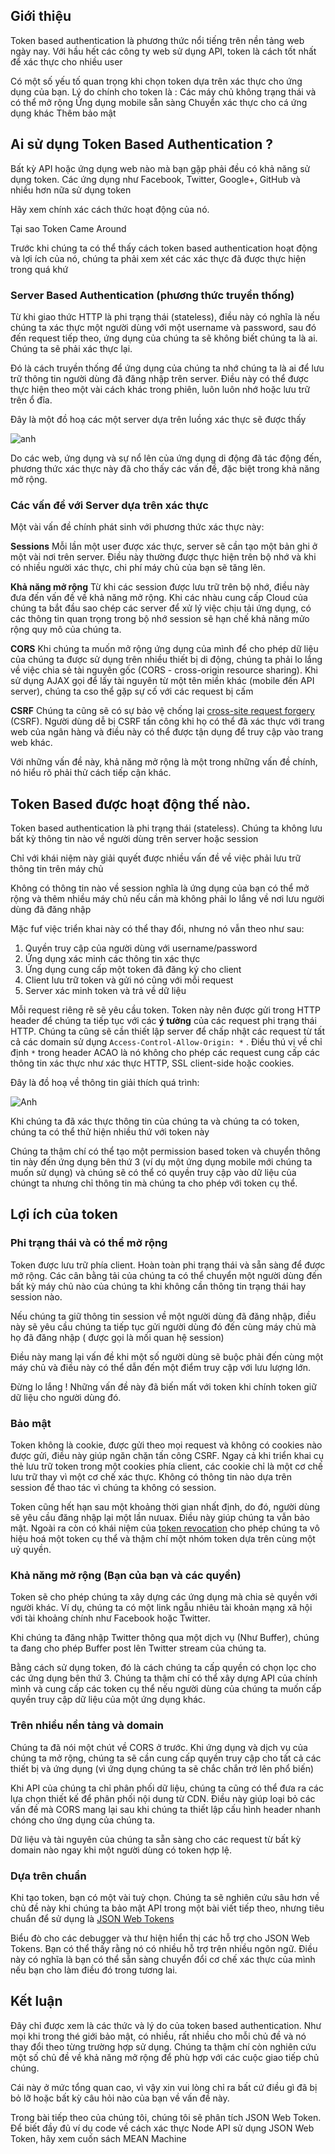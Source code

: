 
## Giới thiệu

Token based authentication là phương thức nổi tiếng trên nền tảng web ngày nay. Với hầu hết các công ty web sử dụng API, token là cách tốt nhất để xác thực cho nhiều user

Có một số yếu tố quan trọng khi chọn token dựa trên xác thực cho ứng dụng của bạn. Lý do chính cho token là : 
Các máy chủ không trạng thái và có thể mở rộng
Ứng dụng mobile sẵn sàng
Chuyển xác thực cho cá ứng dụng khác
Thêm bảo mật

## Ai sử dụng Token Based Authentication ?

Bất kỳ API hoặc ứng dụng web nào mà bạn gặp phải đều có khả năng sử dụng token. Các ứng dụng như Facebook, Twitter, Google+, GitHub và nhiều hơn nữa sử dụng token

Hãy xem chính xác cách thức hoạt động của nó. 

Tại sao Token Came Around

Trước khi chúng ta có thể thấy cách token based authentication hoạt động và lợi ích của nó, chúng ta phải xem xét các xác thực đã được thực hiện trong quá khứ

### Server Based Authentication (phương thức truyền thống)

Từ khi giao thức HTTP là phi trạng thái (stateless), điều này có nghĩa là nếu chúng ta xác thực một người dùng với một username và password, sau đó đến request tiếp theo, ứng dụng của chúng ta sẽ không biết chúng ta là ai. Chúng ta sẽ phải xác thực lại.

Đó là cách truyền thống để ứng dụng của chúng ta nhớ chúng ta là ai để lưu trữ thông tin người dùng đã đăng nhập trên server. Điều này có thể được thực hiện theo một vài cách khác trong phiên, luôn luôn nhớ hoặc lưu trữ trên ổ đĩa.

Đây là một đồ hoạ các một server dựa trên luồng xác thực sẽ được thấy 

![anh](https://cask.scotch.io/2014/11/tokens-traditional.png)

Do các web, ứng dụng và sự nổ lên của ứng dụng di động đã tác động đến, phương thức xác thực này đã cho thấy các vấn đề, đặc biệt trong khả năng mở rộng.

### Các vấn đề với Server dựa trên xác thực
Một vài vấn đề chính phát sinh với phương thức xác thực này: 

**Sessions** Mỗi lần một user được xác thực, server sẽ cần tạo một bản ghi ở một vài nơi trên server. Điều này thường được thực hiện trên bộ nhớ và khi có nhiều người xác thực, chi phí máy chủ của bạn sẽ tăng lên.

**Khả năng mở rộng** Từ khi các session được lưu trữ trên bộ nhớ, điều này đưa đến vấn đề về khả năng mở rộng. Khi các nhàu cung cấp Cloud của chúng ta bắt đầu sao chép các server để xử lý việc chịu tải ứng dụng, có các thông tin quan trọng trong bộ nhớ session sẽ hạn chế khả năng mửo rộng quy mô của chúng ta.

**CORS** Khi chúng ta muốn mở rộng ứng dụng của mình để cho phép dữ liệu của chúng ta được sử dụng trên nhiều thiết bị di động, chúng ta phải lo lắng về việc chia sẻ tài nguyên gốc (CORS - cross-origin resource sharing). Khi sử dụng AJAX gọi để lấy tài nguyên từ một tên miền khác (mobile đến API server), chúng ta cso thể gặp sự cố với các request bị cấm

**CSRF** Chúng ta cũng sẽ có sự bảo vệ chống lại [cross-site request forgery](https://en.wikipedia.org/wiki/Cross-site_request_forgery) (CSRF). Người dùng dễ bị CSRF tấn công khi họ có thể đã xác thực với trang web của ngân hàng và điều này có thể được tận dụng để truy cập vào trang web khác.

Với những vấn đề này, khả năng mở rộng là một trong những vấn đề chính, nó hiểu rõ phải thử cách tiếp cận khác.

## Token Based được hoạt động thế nào. 

Token based authentication là phi trạng thái (stateless). Chúng ta không lưu bất kỳ thông tin nào về người dùng trên server hoặc session

Chỉ với khái niệm này giải quyết được nhiều vấn đề về việc phải lưu trữ thông tin trên máy chủ 

Không có thông tin nào về session nghĩa là ứng dụng của bạn có thể mở rộng và thêm nhiều máy chủ nếu cần mà không phải lo lắng về nơi lưu người dùng đã đăng nhập

Mặc fuf việc triển khai này có thể thay đổi, nhưng nó vẫn theo như sau: 

1. Quyền truy cập của người dùng với username/password
2. Ứng dụng xác minh các thông tin xác thực 
3. Ứng dụng cung cấp một token đã đăng ký cho client
4. Client lưu trữ token và gửi nó cũng với mỗi request
5. Server xác minh token và trả về dữ liệu

Mỗi request riêng rẽ sẽ yêu cầu token. Token này nên được gửi trong HTTP header để chúng ta tiếp tục với các **ý tưởng** của các request phi trạng thái HTTP. Chúng ta cũng sẽ cần thiết lập server để chấp nhật các request từ tất cả các domain sử dụng `Access-Control-Allow-Origin: *` . Điều thú vị về chỉ định `*` trong header ACAO là nó không cho phép các request cung cấp các thông tin xác thực như xác thực HTTP, SSL client-side hoặc cookies.

Đây là đồ hoạ về thông tin giải thích quá trình: 

![Anh](https://cask.scotch.io/2014/11/tokens-new.png)

Khi chúng ta đã xác thực thông tin của chúng ta và chúng ta có token, chúng ta có thể thử hiện nhiều thứ với token này

Chúng ta thậm chí có thể tạo một permission based token và chuyển thông tin này đến ứng dụng bên thứ 3 (ví dụ một ứng dụng mobile mới chúng ta muốn sử dụng) và chúng sẽ có thể có quyền truy cập vào dữ liệu của chúngt ta nhưng chỉ thông tin mà chúng ta cho phép với token cụ thể.

## Lợi ích của token

### Phi trạng thái và có thể mở rộng

Token được lưu trữ phía client. Hoàn toàn phi trạng thái và sẵn sàng để được mở rộng. Các cân bằng tải của chúng ta có thể chuyển một người dùng đến bất kỳ máy chủ nào của chúng ta khi không cần thông tin trạng thái hay session nào.

Nếu chúng ta giữ thông tin session về một người dùng đã đăng nhập, điều này sẽ yêu cầu chúng ta tiếp tục gửi người dùng đó đến cùng máy chủ mà họ đã đăng nhập ( được gọi là mối quan hệ session)

Điều này mang lại vấn đề khi một số người dùng sẽ buộc phải đến cùng một máy chủ và điều này có thể dẫn đến một điểm truy cập với lưu lượng lớn. 

Đừng lo lắng ! Những vấn đề này đã biến mất với token khi chính token giữ dữ liệu cho người dùng đó.

### Bảo mật

Token không là cookie, được gửi theo mọi request và không có cookies nào được gửi, điều này giúp ngăn chặn tấn công CSRF. Ngay cả khi triển khai cụ thẻ lưu trữ token trong một cookies phía client, các cookie chỉ là một cơ chế lưu trữ thay vì một cơ chế xác thực. Không có thông tin nào dựa trên session để thao tác vì chúng ta không có session.

Token cũng hết hạn sau một khoảng thời gian nhất định, do đó, người dùng sẽ yêu cầu đăng nhập lại một lần nưuax. Điều này giúp chúng ta vẫn bảo mật. Ngoài ra còn có khái niệm của [token revocation](https://tools.ietf.org/html/rfc7009) cho phép chúng ta vô hiệu hoá một token cụ thể và thậm chí một nhóm token dựa trên cùng một uỷ quyền.

### Khả năng mở rộng (Bạn của bạn và các quyền)

Token sẽ cho phép chúng ta xây dựng các ứng dụng mà chia sẻ quyền với người khác. Ví dụ, chúng ta có một link ngẫu nhiêu tài khoản mạng xã hội với tài khoảng chính như Facebook hoặc Twitter.

Khi chúng ta đăng nhập Twitter thông qua một dịch vụ (Như Buffer), chúng ta đang cho phép Buffer post lên Twitter stream của chúng ta.

Bằng cách sử dụng token, đó là cách chúng ta cấp quyền có chọn lọc cho các ứng dụng bên thứ 3. Chúng ta thậm chí có thể xây dựng API của chính mình và cung cấp các token cụ thể nếu người dùng của chúng ta muốn cấp quyền truy cập dữ liệu của một ứng dụng khác.

### Trên nhiều nền tảng và domain

Chúng ta đã nói một chút về CORS ở trước. Khi ứng dụng và dịch vụ của chúng ta mở rộng, chúng ta sẽ cần cung cấp quyền truy cập cho tất cả các thiết bị và ứng dụng (vì ứng dụng chúng ta sẽ chắc chắn trở lên phổ biến)

Khi API của chúng ta chỉ phân phối dữ liệu, chúng ta cũng có thể đưa ra các lựa chọn thiết kế để phân phối nội dung từ CDN. Điều này giúp loại bỏ các vấn đề mà CORS mang lại sau khi chúng ta thiết lập cấu hình header nhanh chóng cho ứng dụng của chúng ta. 

Dữ liệu và tài nguyên của chúng ta sẵn sàng cho các request từ bất kỳ domain nào ngay khi một người dùng có token hợp lệ.

### Dựa trên chuẩn

Khi tạo token, bạn có một vài tuỳ chọn. Chúng ta sẽ nghiên cứu sâu hơn về chủ đề này khi chúng ta bảo mật API trong một bài viết tiếp theo, nhưng tiêu chuẩn để sử dụng là [JSON Web Tokens](https://scotch.io/tutorials/the-anatomy-of-a-json-web-token)

Biểu đò cho các debugger và thư hiện hiển thị các hỗ trợ cho  JSON Web Tokens. Bạn có thể thấy rằng nó có nhiều hỗ trợ trên nhiều ngôn ngữ. Điều này có nghĩa là bạn có thể sẵn sàng chuyển đổi cơ chế xác thực của mình nếu bạn cho làm điều đó trong tương lai.

## Kết luận

Đây chỉ được xem là các thức và lý do của  token based authentication. Như mọi khi trong thé giới bảo mật, có nhiều, rất nhiều cho mỗi chủ đề và nó thay đổi theo từng trường hợp sử dụng. Chúng ta thậm chí còn nghiên cứu một số chủ đề về khả năng mở rộng để phù hợp với các cuộc giao tiếp chủ chúng. 

Cái này ở mức tổng quan cao, vì vậy xin vui lòng chỉ ra bất cứ điều gì đã bị bỏ lỡ hoặc bất kỳ câu hỏi nào của bạn về vấn đề này.

Trong bài tiếp theo của chúng tôi, chúng tôi sẽ phân tích JSON Web Token. Để biết đầy đủ ví dụ code về cách xác thực Node API sử dụng JSON Web Token, hãy xem cuốn sách MEAN Machine



















